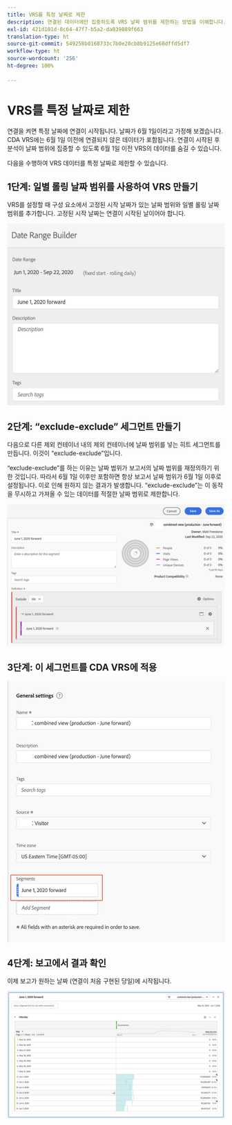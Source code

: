 ```yaml
---
title: VRS를 특정 날짜로 제한
description: 연결된 데이터에만 집중하도록 VRS 날짜 범위를 제한하는 방법을 이해합니다.
exl-id: 421d101d-8c64-47f7-b5a2-da039889f663
translation-type: ht
source-git-commit: 549258b0168733c7b0e28cb8b9125e68dffd5df7
workflow-type: ht
source-wordcount: '256'
ht-degree: 100%

---
```


# VRS를 특정 날짜로 제한

연결을 켜면 특정 날짜에 연결이 시작됩니다. 날짜가 6월 1일이라고 가정해 보겠습니다. CDA VRS에는 6월 1일 이전에 연결되지 않은 데이터가 포함됩니다. 연결이 시작된 후 분석이 날짜 범위에 집중할 수 있도록 6월 1일 이전 VRS의 데이터를 숨길 수 있습니다.

다음을 수행하여 VRS 데이터를 특정 날짜로 제한할 수 있습니다.

## 1단계: 일별 롤링 날짜 범위를 사용하여 VRS 만들기

VRS를 설정할 때 구성 요소에서 고정된 시작 날짜가 있는 날짜 범위와 일별 롤링 날짜 범위를 추가합니다. 고정된 시작 날짜는 연결이 시작된 날이어야 합니다.

![](assets/rolling-daily.png)

## 2단계: “exclude-exclude” 세그먼트 만들기

다음으로 다른 제외 컨테이너 내의 제외 컨테이너에 날짜 범위를 넣는 히트 세그먼트를 만듭니다. 이것이 “exclude-exclude”입니다.

“exclude-exclude”를 하는 이유는 날짜 범위가 보고서의 날짜 범위를 재정의하기 위한 것입니다. 따라서 6월 1일 이후만 포함하면 항상 보고서 날짜 범위가 6월 1일 이후로 설정됩니다. 이로 인해 원하지 않는 결과가 발생합니다. “exclude-exclude”는 이 동작을 무시하고 가져올 수 있는 데이터를 적절한 날짜 범위로 제한합니다.

![](assets/exclude-exclude.png)

## 3단계: 이 세그먼트를 CDA VRS에 적용

![](assets/apply-segment.png)

## 4단계: 보고에서 결과 확인

이제 보고가 원하는 날짜 (연결이 처음 구현된 당일)에 시작됩니다.

![](assets/report-limited-dates.png)
